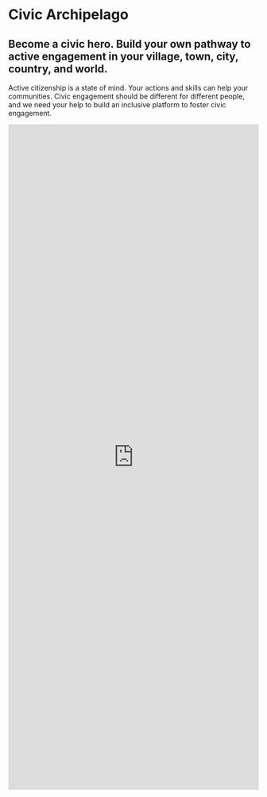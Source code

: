 # Civic Archipelago
##  Become a civic hero. Build your own pathway to active engagement in your village, town, city, country, and world.
Active citizenship is a state of mind. Your actions and skills can help your communities. Civic engagement should be different for different people, and we need your help to build an inclusive platform to foster civic engagement.

<iframe src="https://docs.google.com/forms/d/e/1FAIpQLSd1WAfVVL-AbGu5q7Y1MgpiBGyTxFau_Rj2UtG8qD5i5B_4vw/viewform?embedded=true" width="100%" height="1340px%" frameborder="0" marginheight="0" marginwidth="0">Loading...</iframe>
